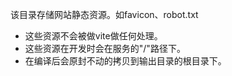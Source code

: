 该目录存储网站静态资源。如favicon、robot.txt

- 这些资源不会被做vite做任何处理。
- 这些资源在开发时会在服务的"/"路径下。
- 在编译后会原封不动的拷贝到输出目录的根目录下。
